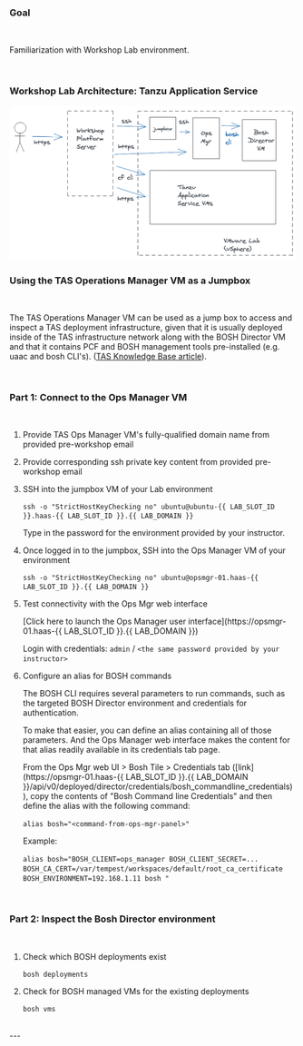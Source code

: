 ### Goal

<br/>

Familiarization with Workshop Lab environment.

<br/>

### Workshop Lab Architecture: Tanzu Application Service

<img src="../images/Workshop_architecture1.png" alt="Workshop Lab Architecture" style="border:none;"/>

<br/>

### Using the TAS Operations Manager VM as a Jumpbox

<br/>

The TAS Operations Manager VM can be used as a jump box to access and inspect a TAS deployment infrastructure, given that it is usually deployed inside of the TAS infrastructure network along with the BOSH Director VM and that it contains PCF and BOSH management tools pre-installed (e.g. uaac and bosh CLI's). ([TAS Knowledge Base article](https://community.pivotal.io/s/article/Using-bosh-and-uaac-cli-to-inspect-and-manage-pivotal-cloud-foundry-from-an-ops-manager-vm)).

<br/>

### Part 1: Connect to the Ops Manager VM

<br/>

1. Provide TAS Ops Manager VM's fully-qualified domain name from provided pre-workshop email

1. Provide corresponding ssh private key content from provided pre-workshop email

1. SSH into the jumpbox VM of your Lab environment

    ```execute
    ssh -o "StrictHostKeyChecking no" ubuntu@ubuntu-{{ LAB_SLOT_ID }}.haas-{{ LAB_SLOT_ID }}.{{ LAB_DOMAIN }}
    ```

    Type in the password for the environment provided by your instructor.


1. Once logged in to the jumpbox, SSH into the Ops Manager VM of your environment

    ```execute
    ssh -o "StrictHostKeyChecking no" ubuntu@opsmgr-01.haas-{{ LAB_SLOT_ID }}.{{ LAB_DOMAIN }}
    ```

1. Test connectivity with the Ops Mgr web interface

    [Click here to launch the Ops Manager user interface](https://opsmgr-01.haas-{{ LAB_SLOT_ID }}.{{ LAB_DOMAIN }})

    Login with credentials: `admin` / `<the same password provided by your instructor>`

1. Configure an alias for BOSH commands  

    The BOSH CLI requires several parameters to run commands, such as the targeted BOSH Director environment and credentials for authentication. 

    To make that easier, you can define an alias containing all of those parameters. And the Ops Manager web interface makes the content for that alias readily available in its credentials tab page.

    From the Ops Mgr web UI > Bosh Tile > Credentials tab ([link](https://opsmgr-01.haas-{{ LAB_SLOT_ID }}.{{ LAB_DOMAIN }}/api/v0/deployed/director/credentials/bosh_commandline_credentials)), copy the contents of "Bosh Command line Credentials" and then define the alias with the following command:  

   `alias bosh="<command-from-ops-mgr-panel>"`

   Example: 

   `alias bosh="BOSH_CLIENT=ops_manager BOSH_CLIENT_SECRET=... BOSH_CA_CERT=/var/tempest/workspaces/default/root_ca_certificate BOSH_ENVIRONMENT=192.168.1.11 bosh "`
   

<br/>

### Part 2: Inspect the Bosh Director environment

<br/>

1. Check which BOSH deployments exist 

    ```execute
    bosh deployments
    ```

1. Check for BOSH managed VMs for the existing deployments

    ```execute
    bosh vms
    ```

<br/>
---